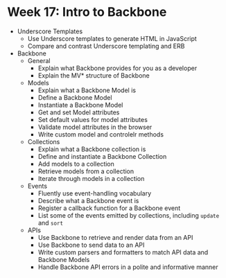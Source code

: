 # Week 17: Intro to Backbone

- Underscore Templates
  - Use Underscore templates to generate HTML in JavaScript
  - Compare and contrast Underscore templating and ERB
- Backbone
  - General
    - Explain what Backbone provides for you as a developer
    - Explain the MV\* structure of Backbone
  - Models
    - Explain what a Backbone Model is
    - Define a Backbone Model
    - Instantiate a Backbone Model
    - Get and set Model attributes
    - Set default values for model attributes
    - Validate model attributes in the browser
    - Write custom model and controlelr methods
  - Collections
    - Explain what a Backbone collection is
    - Define and instantiate a Backbone Collection
    - Add models to a collection
    - Retrieve models from a collection
    - Iterate through models in a collection
  - Events
    - Fluently use event-handling vocabulary
    - Describe what a Backbone event is
    - Register a callback function for a Backbone event
    - List some of the events emitted by collections, including `update` and `sort`
  - APIs
    - Use Backbone to retrieve and render data from an API
    - Use Backbone to send data to an API
    - Write custom parsers and formatters to match API data and Backbone Models
    - Handle Backbone API errors in a polite and informative manner
    
